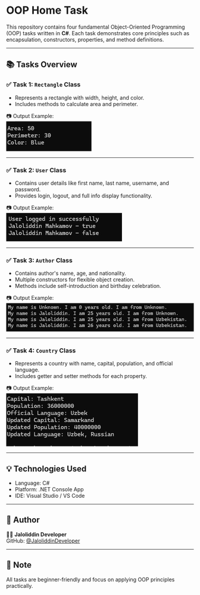 # OOP Home Task

This repository contains four fundamental Object-Oriented Programming (OOP) tasks written in **C#**. Each task demonstrates core principles such as encapsulation, constructors, properties, and method definitions.

---

## 📚 Tasks Overview

### ✅ Task 1: `Rectangle` Class
- Represents a rectangle with width, height, and color.
- Includes methods to calculate area and perimeter.

📷 Output Example:  
![Task 1](https://github.com/JaloliddinDeveloper/PracticeOne/blob/main/PracticeOne/Pictures/pic1.jpg)

---

### ✅ Task 2: `User` Class
- Contains user details like first name, last name, username, and password.
- Provides login, logout, and full info display functionality.

📷 Output Example:  
![Task 2](https://github.com/JaloliddinDeveloper/PracticeOne/blob/main/PracticeOne/Pictures/pic2.jpg)

---

### ✅ Task 3: `Author` Class
- Contains author's name, age, and nationality.
- Multiple constructors for flexible object creation.
- Methods include self-introduction and birthday celebration.

📷 Output Example:  
![Task 3](https://github.com/JaloliddinDeveloper/PracticeOne/blob/main/PracticeOne/Pictures/pic3.jpg)

---

### ✅ Task 4: `Country` Class
- Represents a country with name, capital, population, and official language.
- Includes getter and setter methods for each property.

📷 Output Example:  
![Task 4](https://github.com/JaloliddinDeveloper/PracticeOne/blob/main/PracticeOne/Pictures/pic4.jpg)

---

## 💡 Technologies Used
- Language: C#
- Platform: .NET Console App
- IDE: Visual Studio / VS Code

---

## 📎 Author
👨‍💻 **Jaloliddin Developer**  
GitHub: [@JaloliddinDeveloper](https://github.com/JaloliddinDeveloper)

---

## 📌 Note
All tasks are beginner-friendly and focus on applying OOP principles practically.

